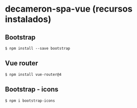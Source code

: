 # decameron-spa-vue (recursos instalados)

## Bootstrap
```
$ npm install --save bootstrap 
```
## Vue router
```
$ npm install vue-router@4  
```
## Bootstrap - icons
```
$ npm i bootstrap-icons  
```

